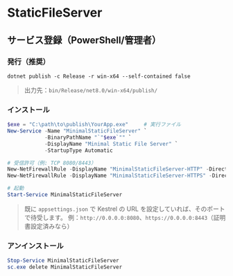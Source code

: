 # StaticFileServer

## サービス登録（PowerShell/管理者）

### 発行（推奨）

```
dotnet publish -c Release -r win-x64 --self-contained false
```

> 出力先：`bin/Release/net8.0/win-x64/publish/`

### インストール

```powershell
$exe = "C:\path\to\publish\YourApp.exe"     # 実行ファイル
New-Service -Name "MinimalStaticFileServer" `
            -BinaryPathName "`"$exe`"" `
            -DisplayName "Minimal Static File Server" `
            -StartupType Automatic

# 受信許可（例: TCP 8080/8443）
New-NetFirewallRule -DisplayName "MinimalStaticFileServer-HTTP" -Direction Inbound -Protocol TCP -LocalPort 8080 -Action Allow
New-NetFirewallRule -DisplayName "MinimalStaticFileServer-HTTPS" -Direction Inbound -Protocol TCP -LocalPort 8443 -Action Allow

# 起動
Start-Service MinimalStaticFileServer
```

> 既に `appsettings.json` で Kestrel の URL を設定していれば、そのポートで待受します。
> 例：`http://0.0.0.0:8080`、`https://0.0.0.0:8443`（証明書設定済みなら）

### アンインストール

```powershell
Stop-Service MinimalStaticFileServer
sc.exe delete MinimalStaticFileServer
```


